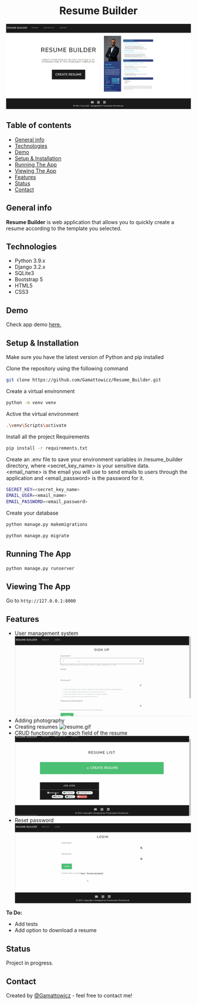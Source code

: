 <div align="center">
<h1 align="center">Resume Builder</h1></div>

![resume_thumbnail.gif](readme/resume_thumbnail.PNG)

## Table of contents
* [General info](#general-info)
* [Technologies](#technologies)
* [Demo](#demo)
* [Setup & Installation](#setup-&-installation)
* [Running The App](#running-the-app)
* [Viewing The App](#viewing-the-app)
* [Features](#features)
* [Status](#status)
* [Contact](#contact)

## General info
**Resume Builder** is web application that allows you to quickly create a resume according to the template you selected.

## Technologies
* Python 3.9.x
* Django 3.2.x
* SQLite3
* Bootstrap 5
* HTML5
* CSS3

## Demo
Check app demo [here.](https://resume-builder-django.herokuapp.com/)

## Setup & Installation
Make sure you have the latest version of Python and pip installed

Clone the repository using the following command
```bash
git clone https://github.com/Gamattowicz/Resume_Builder.git
```
Create a virtual environment
```bash
python -m venv venv
```
Active the virtual environment
```bash
.\venv\Scripts\activate
```
Install all the project Requirements
```bash
pip install -r requirements.txt
```
Create an .env file to save your environment variables in /resume_builder directory, where <secret_key_name> is your sensitive data. \
<email_name> is the email you will use to send emails to users through the application and <email_password> is the password for it.
```bash
SECRET_KEY=<secret_key_name>
EMAIL_USER=<email_name>
EMAIL_PASSWORD=<email_password>
```
Create your database
```bash
python manage.py makemigrations
```
```bash
python manage.py migrate
```

## Running The App
```bash
python manage.py runserver
```

## Viewing The App
Go to `http://127.0.0.1:8000`

## Features
* User management system ![user_management.gif](readme/user_management.gif)
* Adding photography
* Creating resumes ![resume.gif](readme/resume.gif)
* CRUD functionality to each field of the resume ![CRUD.gif](readme/CRUD.gif)
* Reset password ![reset_password.gif](readme/reset_password.gif)

**To Do:**
* Add tests
* Add option to download a resume

## Status 
Project in progress.

## Contact
Created by [@Gamattowicz](https://github.com/Gamattowicz) - feel free to contact me!